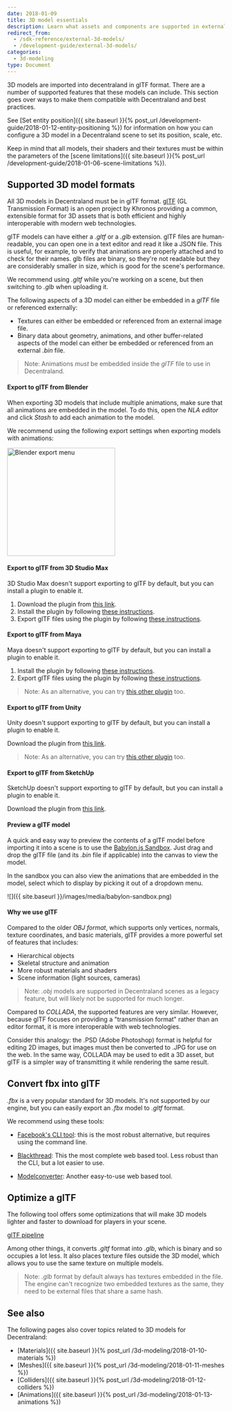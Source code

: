 ```yaml
---
date: 2018-01-09
title: 3D model essentials
description: Learn what assets and components are supported in external 3D models and how to configure them before importing them to Decentraland.
redirect_from:
  - /sdk-reference/external-3d-models/
  - /development-guide/external-3d-models/
categories:
  - 3d-modeling
type: Document
---
```


3D models are imported into decentraland in glTF format. There are a number of supported features that these models can include. This section goes over ways to make them compatible with Decentraland and best practices.

See [Set entity position]({{ site.baseurl }}{% post_url /development-guide/2018-01-12-entity-positioning %}) for information on how you can configure a 3D model in a Decentraland scene to set its position, scale, etc.

Keep in mind that all models, their shaders and their textures must be within the parameters of the [scene limitations]({{ site.baseurl }}{% post_url /development-guide/2018-01-06-scene-limitations %}).

## Supported 3D model formats

All 3D models in Decentraland must be in glTF format. [glTF](https://www.khronos.org/gltf) (GL Transmission Format) is an open project by Khronos providing a common, extensible format for 3D assets that is both efficient and highly interoperable with modern web technologies.

glTF models can have either a _.gltf_ or a _.glb_ extension. glTF files are human-readable, you can open one in a text editor and read it like a JSON file. This is useful, for example, to verify that animations are properly attached and to check for their names. glb files are binary, so they're not readable but they are considerably smaller in size, which is good for the scene's performance.

We recommend using _.gltf_ while you're working on a scene, but then switching to _.glb_ when uploading it.

The following aspects of a 3D model can either be embedded in a _glTF_ file or referenced externally:

- Textures can either be embedded or referenced from an external image file.
- Binary data about geometry, animations, and other buffer-related aspects of the model can either be embedded or referenced from an external _.bin_ file.

> Note: Animations _must_ be embedded inside the _glTF_ file to use in Decentraland.

#### Export to glTF from Blender

When exporting 3D models that include multiple animations, make sure that all animations are embedded in the model. To do this, open the _NLA editor_ and click _Stash_ to add each animation to the model.

We recommend using the following export settings when exporting models with animations:

<img src="{{ site.baseurl }}/images/media/blender-export-settings-animations.png" alt="Blender export menu" width="250"/>

#### Export to glTF from 3D Studio Max

3D Studio Max doesn't support exporting to glTF by default, but you can install a plugin to enable it.

1. Download the plugin from [this link](https://github.com/BabylonJS/Exporters/tree/master/3ds%20Max).
2. Install the plugin by following [these instructions](http://doc.babylonjs.com/resources/3dsmax#how-to-install-the-3ds-max-plugin).
3. Export glTF files using the plugin by following [these instructions](http://doc.babylonjs.com/resources/3dsmax_to_gltf).

#### Export to glTF from Maya

Maya doesn't support exporting to glTF by default, but you can install a plugin to enable it.

1. Install the plugin by following [these instructions](http://doc.babylonjs.com/resources/maya).
2. Export glTF files using the plugin by following [these instructions](http://doc.babylonjs.com/resources/maya_to_gltf#pbr-materials).

> Note: As an alternative, you can try [this other plugin](https://github.com/WonderMediaProductions/Maya2glTF) too.

#### Export to glTF from Unity

Unity doesn't support exporting to glTF by default, but you can install a plugin to enable it.

Download the plugin from [this link](https://github.com/sketchfab/Unity-glTF-Exporter).

> Note: As an alternative, you can try [this other plugin](https://assetstore.unity.com/packages/tools/utilities/collada-exporter-for-unity2017-99793) too.

#### Export to glTF from SketchUp

SketchUp doesn't support exporting to glTF by default, but you can install a plugin to enable it.

Download the plugin from [this link](https://extensions.sketchup.com/en/content/gltf-exporter).

#### Preview a glTF model

A quick and easy way to preview the contents of a glTF model before importing it into a scene is to use the [Babylon.js Sandbox](https://sandbox.babylonjs.com/). Just drag and drop the glTF file (and its _.bin_ file if applicable) into the canvas to view the model.

In the sandbox you can also view the animations that are embedded in the model, select which to display by picking it out of a dropdown menu.

![]({{ site.baseurl }}/images/media/babylon-sandbox.png)

#### Why we use glTF

Compared to the older _OBJ format_, which supports only vertices, normals, texture coordinates, and basic materials,
glTF provides a more powerful set of features that includes:

- Hierarchical objects
- Skeletal structure and animation
- More robust materials and shaders
- Scene information (light sources, cameras)

> Note: _.obj_ models are supported in Decentraland scenes as a legacy feature, but will likely not be supported for much longer.

Compared to _COLLADA_, the supported features are very similar. However, because glTF focuses on providing a
"transmission format" rather than an editor format, it is more interoperable with web technologies.

Consider this analogy: the .PSD (Adobe Photoshop) format is helpful for editing 2D images, but images must then be converted to .JPG for use
on the web. In the same way, COLLADA may be used to edit a 3D asset, but glTF is a simpler way of transmitting it while rendering the same result.

## Convert fbx into glTF

_.fbx_ is a very popular standard for 3D models. It's not supported by our engine, but you can easily export an _.fbx_ model to _.gltf_ format.

We recommend using these tools:

- [Facebook's CLI tool](https://github.com/facebookincubator/FBX2glTF): this is the most robust alternative, but requires using the command line.

- [Blackthread](https://blackthread.io/gltf-converter): This the most complete web based tool. Less robust than the CLI, but a lot easier to use.

* [Modelconverter](https://modelconverter.com/convert.html): Another easy-to-use web based tool.

## Optimize a glTF

The following tool offers some optimizations that will make 3D models lighter and faster to download for players in your scene.

[glTF pipeline](https://github.com/AnalyticalGraphicsInc/gltf-pipeline)

Among other things, it converts _.gltf_ format into _.glb_, which is binary and so occupies a lot less. It also places texture files outside the 3D model, which allows you to use the same texture on multiple models.

> Note: _.glb_ format by default always has textures embedded in the file. The engine can't recognize two embedded textures as the same, they need to be external files that share a same hash.

## See also

The following pages also cover topics related to 3D models for Decentraland:

- [Materials]({{ site.baseurl }}{% post_url /3d-modeling/2018-01-10-materials %})
- [Meshes]({{ site.baseurl }}{% post_url /3d-modeling/2018-01-11-meshes %})
- [Colliders]({{ site.baseurl }}{% post_url /3d-modeling/2018-01-12-colliders %})
- [Animations]({{ site.baseurl }}{% post_url /3d-modeling/2018-01-13-animations %})
